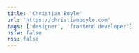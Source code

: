 ```yaml
---
title: 'Christian Boyle'
url: 'https://christianboyle.com'
tags: ['designer', 'frontend developer']
nsfw: false
rss: false
---
```

